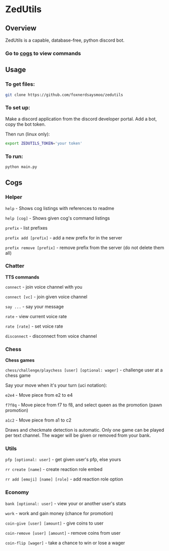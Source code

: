 # ZedUtils
## Overview
ZedUtils is a capable, database-free, python discord bot.

### Go to [cogs](#cogs) to view commands

## Usage
### To get files:
```bash
git clone https://github.com/foxnerdsaysmoo/zedutils
```
### To set up:
Make a discord application from the discord developer portal.
Add a bot, copy the bot token.

Then run (linux only):
```bash
export ZEDUTILS_TOKEN='your token'
```

### To run:
```bash
python main.py
```

## Cogs

### Helper
`help` - Shows cog listings with references to readme

`help [cog]` - Shows given cog's command listings

`prefix` - list prefixes

`prefix add [prefix]` - add a new prefix for in the server

`prefix remove [prefix]` - remove prefix from the server (do not delete them all)

### Chatter
**TTS commands**

`connect` - join voice channel with you

`connect [vc]` - join given voice channel

`say ...` - say your message

`rate` - view current voice rate

`rate [rate]` - set voice rate

`disconnect` - disconnect from voice channel

### Chess
**Chess games**

`chess/challenge/playchess [user] [optional: wager]` - challenge user at a chess game

Say your move when it's your turn (uci notation):

`e2e4` - Move piece from e2 to e4

`f7f8q` - Move piece from f7 to f8, and select queen as the promotion (pawn promotion)

`a1c2` - Move piece from a1 to c2

Draws and checkmate detection is automatic.
Only one game can be played per text channel.
The wager will be given or removed from your bank.

### Utils
`pfp [optional: user]` - get given user's pfp, else yours

`rr create [name]` - create reaction role embed

`rr add [emoji] [name] [role]` - add reaction role option

### Economy
`bank [optional: user]` - view your or another user's stats

`work` - work and gain money (chance for promotion)

`coin-give [user] [amount]` - give coins to user

`coin-remove [user] [amount]` - remove coins from user

`coin-flip [wager]` - take a chance to win or lose a wager
